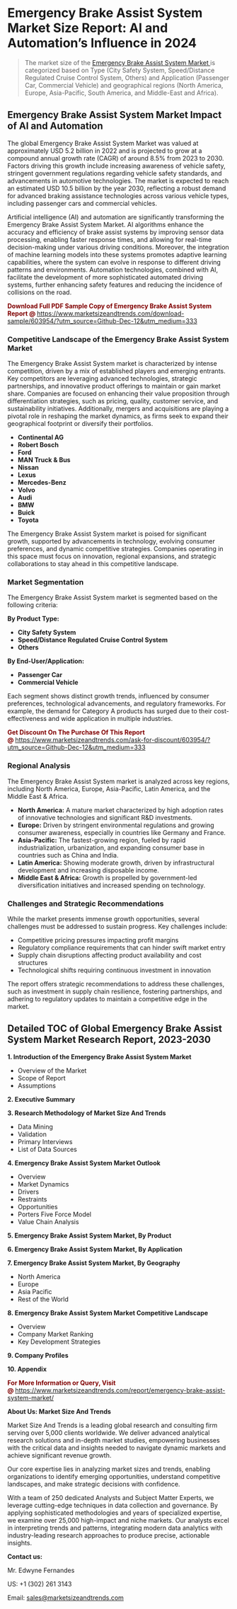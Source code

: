 <H1> Emergency Brake Assist System Market Size Report: AI and Automation’s Influence in 2024</H1><blockquote><p>The market size of the <a href="https://www.marketsizeandtrends.com/download-sample/603954/?utm_source=Github-Dec-12&amp;utm_medium=333" target="_blank">Emergency Brake Assist System Market </a>is categorized based on Type (City Safety System, Speed/Distance Regulated Cruise Control System, Others) and Application (Passenger Car, Commercial Vehicle) and geographical regions (North America, Europe, Asia-Pacific, South America, and Middle-East and Africa).</p></blockquote><p><h2>Emergency Brake Assist System Market Impact of AI and Automation</h2><p>The global Emergency Brake Assist System Market was valued at approximately USD 5.2 billion in 2022 and is projected to grow at a compound annual growth rate (CAGR) of around 8.5% from 2023 to 2030. Factors driving this growth include increasing awareness of vehicle safety, stringent government regulations regarding vehicle safety standards, and advancements in automotive technologies. The market is expected to reach an estimated USD 10.5 billion by the year 2030, reflecting a robust demand for advanced braking assistance technologies across various vehicle types, including passenger cars and commercial vehicles.</p><p>Artificial intelligence (AI) and automation are significantly transforming the Emergency Brake Assist System Market. AI algorithms enhance the accuracy and efficiency of brake assist systems by improving sensor data processing, enabling faster response times, and allowing for real-time decision-making under various driving conditions. Moreover, the integration of machine learning models into these systems promotes adaptive learning capabilities, where the system can evolve in response to different driving patterns and environments. Automation technologies, combined with AI, facilitate the development of more sophisticated automated driving systems, further enhancing safety features and reducing the incidence of collisions on the road.</p></p><p><strong><span style="color: #800000;">Download Full PDF Sample Copy of Emergency Brake Assist System Report @</span>&nbsp;</strong><a href="https://www.marketsizeandtrends.com/download-sample/603954/?utm_source=Github-Dec-12&amp;utm_medium=333">https://www.marketsizeandtrends.com/download-sample/603954/?utm_source=Github-Dec-12&amp;utm_medium=333</a></p><h3>Competitive Landscape of the Emergency Brake Assist System Market</h3><p>The Emergency Brake Assist System market is characterized by intense competition, driven by a mix of established players and emerging entrants. Key competitors are leveraging advanced technologies, strategic partnerships, and innovative product offerings to maintain or gain market share. Companies are focused on enhancing their value proposition through differentiation strategies, such as pricing, quality, customer service, and sustainability initiatives. Additionally, mergers and acquisitions are playing a pivotal role in reshaping the market dynamics, as firms seek to expand their geographical footprint or diversify their portfolios.</p><p><strong><p><ul><li>Continental AG </li><li> Robert Bosch </li><li> Ford </li><li> MAN Truck & Bus </li><li> Nissan </li><li> Lexus </li><li> Mercedes-Benz </li><li> Volvo </li><li> Audi </li><li> BMW </li><li> Buick </li><li> Toyota</p></li></ul></p></strong></p><p>The Emergency Brake Assist System market is poised for significant growth, supported by advancements in technology, evolving consumer preferences, and dynamic competitive strategies. Companies operating in this space must focus on innovation, regional expansions, and strategic collaborations to stay ahead in this competitive landscape.</p><h3>Market Segmentation</h3><p>The Emergency Brake Assist System market is segmented based on the following criteria:</p><p><strong>By Product Type:</strong></p><p><strong><p><ul><li>City Safety System </li><li> Speed/Distance Regulated Cruise Control System </li><li> Others</p></li></ul></p></strong></p><p><strong>By End-User/Application:</strong></p><p><strong><p><ul><li>Passenger Car </li><li> Commercial Vehicle</p></li></ul></p></strong></p><p>Each segment shows distinct growth trends, influenced by consumer preferences, technological advancements, and regulatory frameworks. For example, the demand for Category A products has surged due to their cost-effectiveness and wide application in multiple industries.</p><p><strong><span style="color: #800000;">Get Discount On The Purchase Of This Report @&nbsp;</span></strong><a href="https://www.marketsizeandtrends.com/ask-for-discount/603954/?utm_source=Github-Dec-12&amp;utm_medium=333">https://www.marketsizeandtrends.com/ask-for-discount/603954/?utm_source=Github-Dec-12&amp;utm_medium=333</a></p><h3>Regional Analysis</h3><p>The Emergency Brake Assist System market is analyzed across key regions, including North America, Europe, Asia-Pacific, Latin America, and the Middle East &amp; Africa.</p><ul><li><strong>North America:</strong> A mature market characterized by high adoption rates of innovative technologies and significant R&amp;D investments.</li><li><strong>Europe:</strong> Driven by stringent environmental regulations and growing consumer awareness, especially in countries like Germany and France.</li><li><strong>Asia-Pacific:</strong> The fastest-growing region, fueled by rapid industrialization, urbanization, and expanding consumer base in countries such as China and India.</li><li><strong>Latin America:</strong> Showing moderate growth, driven by infrastructural development and increasing disposable income.</li><li><strong>Middle East &amp; Africa:</strong> Growth is propelled by government-led diversification initiatives and increased spending on technology.</li></ul><h3>Challenges and Strategic Recommendations</h3><p>While the market presents immense growth opportunities, several challenges must be addressed to sustain progress. Key challenges include:</p><ul><li>Competitive pricing pressures impacting profit margins</li><li>Regulatory compliance requirements that can hinder swift market entry</li><li>Supply chain disruptions affecting product availability and cost structures</li><li>Technological shifts requiring continuous investment in innovation</li></ul><p>The report offers strategic recommendations to address these challenges, such as investment in supply chain resilience, fostering partnerships, and adhering to regulatory updates to maintain a competitive edge in the market.</p><h2>Detailed TOC of Global Emergency Brake Assist System Market Research Report, 2023-2030</h2><p><strong>1. Introduction of the Emergency Brake Assist System Market</strong></p><ul><li>Overview of the Market</li><li>Scope of Report</li><li>Assumptions&nbsp;</li></ul><p><strong>2. Executive Summary</strong></p><p><strong>3. Research Methodology of <strong>Market Size And Trends</strong></strong></p><ul><li>Data Mining</li><li>Validation</li><li>Primary Interviews</li><li>List of Data Sources&nbsp;</li></ul><p><strong>4. Emergency Brake Assist System Market Outlook</strong></p><ul><li>Overview</li><li>Market Dynamics</li><li>Drivers</li><li>Restraints</li><li>Opportunities</li><li>Porters Five Force Model</li><li>Value Chain Analysis&nbsp;</li></ul><p><strong>5. Emergency Brake Assist System Market, By Product</strong></p><p><strong>6. Emergency Brake Assist System Market, By Application</strong></p><p><strong>7. Emergency Brake Assist System Market, By Geography</strong></p><ul><li>North America</li><li>Europe</li><li>Asia Pacific</li><li>Rest of the World&nbsp;</li></ul><p><strong>8. Emergency Brake Assist System Market Competitive Landscape</strong></p><ul><li>Overview</li><li>Company Market Ranking</li><li>Key Development Strategies&nbsp;</li></ul><p><strong>9. Company Profiles</strong></p><p><strong>10. Appendix</strong></p><p><strong><span style="color: #800000;">For More Information or Query, Visit @&nbsp;</span></strong><a href="https://www.marketsizeandtrends.com/report/emergency-brake-assist-system-market/">https://www.marketsizeandtrends.com/report/emergency-brake-assist-system-market/</a></p><p></p><p><strong>About Us:&nbsp;Market Size And Trends</strong></p><p>Market Size And Trends&nbsp;is a leading global research and consulting firm serving over 5,000 clients worldwide. We deliver advanced analytical research solutions and in-depth market studies, empowering businesses with the critical data and insights needed to navigate dynamic markets and achieve significant revenue growth.</p><p>Our core expertise lies in analyzing market sizes and trends, enabling organizations to identify emerging opportunities, understand competitive landscapes, and make strategic decisions with confidence.</p><p>With a team of 250 dedicated Analysts and Subject Matter Experts, we leverage cutting-edge techniques in data collection and governance. By applying sophisticated methodologies and years of specialized expertise, we examine over 25,000 high-impact and niche markets. Our analysts excel in interpreting trends and patterns, integrating modern data analytics with industry-leading research approaches to produce precise, actionable insights.</p><p><strong>Contact us:</strong></p><p>Mr. Edwyne Fernandes</p><p>US: +1 (302) 261 3143</p><p>Email: <a href="mailto:sales@marketsizeandtrends.com">sales@marketsizeandtrends.com</a>&nbsp;</p>
